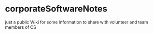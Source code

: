 # corporateSoftwareNotes
just a public Wiki for some Information to share with volunteer and team members of CS
